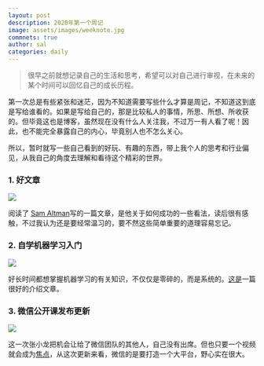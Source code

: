 ```yaml
---
layout: post
description: 2020年第一个周记
image: assets/images/weeknote.jpg
commnets: true
author: sal
categories: daily
---
```

> 很早之前就想记录自己的生活和思考，希望可以对自己进行审视，在未来的某个时间可以回忆自己的成长历程。

第一次总是有些紧张和迷茫，因为不知道需要写些什么才算是周记，不知道这到底是写给谁看的。如果是写给自己的，那是比较私人的事情，所思、所想、所收获的。但毕竟这也是博客，虽然现在没有什么人关注我，不过万一有人看了呢！因此，也不能完全暴露自己的内心，毕竟别人也不怎么关心。

所以，暂时就写一些自己看到的好玩、有趣的东西，带上我个人的思考和行业偏见，从我自己的角度去理解和看待这个精彩的世界。

### 1. 好文章

![](/assets/images/sama.png)

阅读了 [Sam Altman](https://threader.app/thread/1214274038933020672)写的一篇文章，是他关于如何成功的一些看法，读后很有感触，不过我认为还是要经常温习的，要不然这些简单重要的道理容易忘记。

### 2. 自学机器学习入门

![](/assets/images/machinel.jpg)

好长时间都想掌握机器学习的有关知识，不仅仅是零碎的，而是系统的。[这是](https://elitedatascience.com/learn-machine-learning)一篇很好的介绍文章。

### 3. 微信公开课发布更新

![](/assets/images/weixoz.jpeg)

这一次张小龙把机会让给了微信团队的其他人，自己没有出席。但也只要一个视频就会成为[焦点](https://mp.weixin.qq.com/s?__biz=MjM5NTY1MjY0MQ==&mid=2650748806&idx=2&sn=4234bc690f93aed37281fcd40b72333e&chksm=befea2c889892bde447a63ddafe0fbc4c7138d5ce0eb28740bfad2419029e9d983c90c85a890&mpshare=1&scene=1&srcid=&sharer_sharetime=1578562937862&sharer_shareid=2bd87f3002edf53079192c062e1f899a#rd)，从这次更新来看，微信的是要打造一个大平台，野心实在很大。